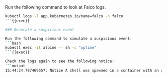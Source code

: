 Run the following command to look at Falco logs.
```bash
kubectl logs -l app.kubernetes.io/name=falco -n falco
```{{exec}}

### Generate a suspicious event

Run the following command to simulate a suspicious event:
```bash
kubectl exec -it alpine -- sh -c "uptime"
```{{exec}}

Check the logs again to see the following notice:
```output
15:44:24.787469557: Notice A shell was spawned in a container with an attached terminal (user=<NA> user_loginuid=-1 k8s.ns=default k8s.pod=alpine container=07f3751ec492 shell=sh parent=runc cmdline=sh -c uptime pid=32402 terminal=34816 container_id=07f3751ec492 image=docker.io/library/alpine)
```
